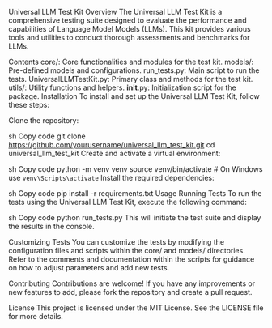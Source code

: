 Universal LLM Test Kit
Overview
The Universal LLM Test Kit is a comprehensive testing suite designed to evaluate the performance and capabilities of Language Model Models (LLMs). This kit provides various tools and utilities to conduct thorough assessments and benchmarks for LLMs.

Contents
core/: Core functionalities and modules for the test kit.
models/: Pre-defined models and configurations.
run_tests.py: Main script to run the tests.
UniversalLLMTestKit.py: Primary class and methods for the test kit.
utils/: Utility functions and helpers.
__init__.py: Initialization script for the package.
Installation
To install and set up the Universal LLM Test Kit, follow these steps:

Clone the repository:

sh
Copy code
git clone https://github.com/yourusername/universal_llm_test_kit.git
cd universal_llm_test_kit
Create and activate a virtual environment:

sh
Copy code
python -m venv venv
source venv/bin/activate  # On Windows use `venv\Scripts\activate`
Install the required dependencies:

sh
Copy code
pip install -r requirements.txt
Usage
Running Tests
To run the tests using the Universal LLM Test Kit, execute the following command:

sh
Copy code
python run_tests.py
This will initiate the test suite and display the results in the console.

Customizing Tests
You can customize the tests by modifying the configuration files and scripts within the core/ and models/ directories. Refer to the comments and documentation within the scripts for guidance on how to adjust parameters and add new tests.

Contributing
Contributions are welcome! If you have any improvements or new features to add, please fork the repository and create a pull request.

License
This project is licensed under the MIT License. See the LICENSE file for more details.
